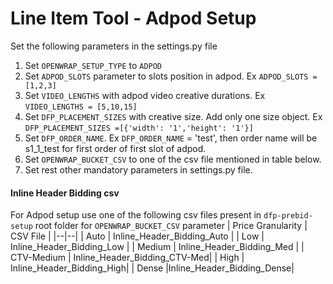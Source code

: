 # Line Item Tool - Adpod Setup
  
Set the following parameters in the settings.py file
 1. Set `OPENWRAP_SETUP_TYPE` to `ADPOD` 
 2. Set `ADPOD_SLOTS` parameter to slots position in adpod. Ex `ADPOD_SLOTS = [1,2,3]`
 3. Set `VIDEO_LENGTHS` with adpod video creative durations. Ex `VIDEO_LENGTHS = [5,10,15]`
 4. Set `DFP_PLACEMENT_SIZES` with creative size. Add only one size object. 
	 Ex `DFP_PLACEMENT_SIZES =[{'width': '1','height': '1'}]` 
 5. Set `DFP_ORDER_NAME`. Ex `DFP_ORDER_NAME` = 'test', then order name will be s1_1_test for first order of first slot  of adpod.
 6. Set `OPENWRAP_BUCKET_CSV` to one of the csv file mentioned in table below.
 7. Set rest other mandatory parameters in settings.py file.
 
 
#### Inline Header Bidding  csv
For Adpod setup use one of the following csv files present in `dfp-prebid-setup` root folder for `OPENWRAP_BUCKET_CSV` parameter 
|  Price Granularity | CSV File |
|--|--|
| Auto  | Inline_Header_Bidding_Auto |
| Low | Inline_Header_Bidding_Low |
| Medium  | Inline_Header_Bidding_Med |
| CTV-Medium  |  Inline_Header_Bidding_CTV-Med|
| High  |  Inline_Header_Bidding_High|
| Dense  |Inline_Header_Bidding_Dense|

